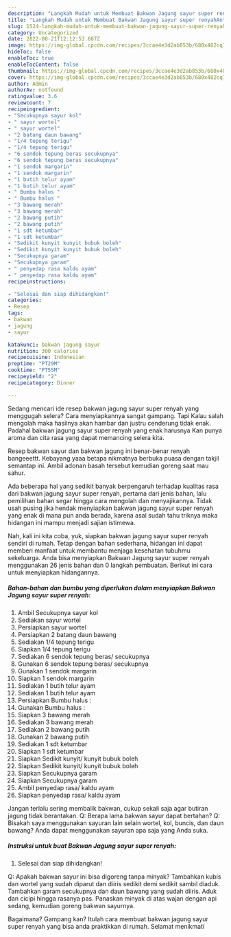 ```yaml
---
description: "Langkah Mudah untuk Membuat Bakwan Jagung sayur super renyahAnti Ribet"
title: "Langkah Mudah untuk Membuat Bakwan Jagung sayur super renyahAnti Ribet"
slug: 1524-langkah-mudah-untuk-membuat-bakwan-jagung-sayur-super-renyahanti-ribet
category: Uncategorized
date: 2022-08-21T12:12:53.687Z
image: https://img-global.cpcdn.com/recipes/3ccae4e3d2ab853b/680x482cq70/bakwan-jagung-sayur-super-renyah-foto-resep-utama.jpg
hideToc: false
enableToc: true
enableTocContent: false
thumbnail: https://img-global.cpcdn.com/recipes/3ccae4e3d2ab853b/680x482cq70/bakwan-jagung-sayur-super-renyah-foto-resep-utama.jpg
cover: https://img-global.cpcdn.com/recipes/3ccae4e3d2ab853b/680x482cq70/bakwan-jagung-sayur-super-renyah-foto-resep-utama.jpg
author: Admin
authorAv: notfound
ratingvalue: 3.6
reviewcount: 7
recipeingredient:
- "Secukupnya sayur kol"
- " sayur wortel"
- " sayur wortel"
- "2 batang daun bawang"
- "1/4 tepung terigu"
- "1/4 tepung terigu"
- "6 sendok tepung beras secukupnya"
- "6 sendok tepung beras secukupnya"
- "1 sendok margarin"
- "1 sendok margarin"
- "1 butih telur ayam"
- "1 butih telur ayam"
- " Bumbu halus "
- " Bumbu halus "
- "3 bawang merah"
- "3 bawang merah"
- "2 bawang putih"
- "2 bawang putih"
- "1 sdt ketumbar"
- "1 sdt ketumbar"
- "Sedikit kunyit kunyit bubuk boleh"
- "Sedikit kunyit kunyit bubuk boleh"
- "Secukupnya garam"
- "Secukupnya garam"
- " penyedap rasa kaldu ayam"
- " penyedap rasa kaldu ayam"
recipeinstructions:

- "Selesai dan siap dihidangkan!"
categories:
- Resep
tags:
- bakwan
- jagung
- sayur

katakunci: bakwan jagung sayur 
nutrition: 300 calories
recipecuisine: Indonesian
preptime: "PT29M"
cooktime: "PT55M"
recipeyield: "2"
recipecategory: Dinner

---
```



Sedang mencari ide resep bakwan jagung sayur super renyah yang menggugah selera? Cara menyiapkannya sangat gampang. Tapi Kalau salah mengolah maka hasilnya akan hambar dan justru cenderung tidak enak. Padahal bakwan jagung sayur super renyah yang enak harusnya Kan punya aroma dan cita rasa yang dapat memancing selera kita.


Resep bakwan sayur dan bakwan jagung ini benar-benar renyah bangeeettt. Kebayang yaaa betapa nikmatnya berbuka puasa dengan takjil semantap ini. Ambil adonan basah tersebut kemudian goreng saat mau sahur.

Ada beberapa hal yang sedikit banyak berpengaruh terhadap kualitas rasa dari bakwan jagung sayur super renyah, pertama dari jenis bahan, lalu pemilihan bahan segar hingga cara mengolah dan menyajikannya. Tidak usah pusing jika hendak menyiapkan bakwan jagung sayur super renyah yang enak di mana pun anda berada, karena asal sudah tahu triknya maka hidangan ini mampu menjadi sajian istimewa.


Nah, kali ini kita coba, yuk, siapkan bakwan jagung sayur super renyah sendiri di rumah. Tetap dengan bahan sederhana, hidangan ini dapat memberi manfaat untuk membantu menjaga kesehatan tubuhmu sekeluarga. Anda bisa menyiapkan Bakwan Jagung sayur super renyah menggunakan 26 jenis bahan dan 0 langkah pembuatan. Berikut ini cara untuk menyiapkan hidangannya.

<!--inarticleads1-->

##### Bahan-bahan dan bumbu yang diperlukan dalam menyiapkan Bakwan Jagung sayur super renyah:

1. Ambil Secukupnya sayur kol
1. Sediakan  sayur wortel
1. Persiapkan  sayur wortel
1. Persiapkan 2 batang daun bawang
1. Sediakan 1/4 tepung terigu
1. Siapkan 1/4 tepung terigu
1. Sediakan 6 sendok tepung beras/ secukupnya
1. Gunakan 6 sendok tepung beras/ secukupnya
1. Gunakan 1 sendok margarin
1. Siapkan 1 sendok margarin
1. Sediakan 1 butih telur ayam
1. Sediakan 1 butih telur ayam
1. Persiapkan  Bumbu halus :
1. Gunakan  Bumbu halus :
1. Siapkan 3 bawang merah
1. Sediakan 3 bawang merah
1. Sediakan 2 bawang putih
1. Gunakan 2 bawang putih
1. Sediakan 1 sdt ketumbar
1. Siapkan 1 sdt ketumbar
1. Siapkan Sedikit kunyit/ kunyit bubuk boleh
1. Siapkan Sedikit kunyit/ kunyit bubuk boleh
1. Siapkan Secukupnya garam
1. Siapkan Secukupnya garam
1. Ambil  penyedap rasa/ kaldu ayam
1. Siapkan  penyedap rasa/ kaldu ayam


Jangan terlalu sering membalik bakwan, cukup sekali saja agar butiran jagung tidak berantakan. Q: Berapa lama bakwan sayur dapat bertahan? Q: Bisakah saya menggunakan sayuran lain selain wortel, kol, buncis, dan daun bawang? Anda dapat menggunakan sayuran apa saja yang Anda suka. 

<!--inarticleads2-->

##### Instruksi untuk buat Bakwan Jagung sayur super renyah:


1. Selesai dan siap dihidangkan!

Q: Apakah bakwan sayur ini bisa digoreng tanpa minyak? Tambahkan kubis dan wortel yang sudah diparut dan diiris sedikit demi sedikit sambil diaduk. Tambahkan garam secukupnya dan daun bawang yang sudah diiris. Aduk dan cicipi hingga rasanya pas. Panaskan minyak di atas wajan dengan api sedang, kemudian goreng bakwan sayurnya. 

Bagaimana? Gampang kan? Itulah cara membuat bakwan jagung sayur super renyah yang bisa anda praktikkan di rumah. Selamat menikmati
